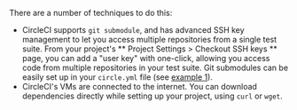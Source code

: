   There are a number of techniques to do this:

*   CircleCI supports
        `git submodule`,
    and has advanced SSH key management to let you access multiple repositories from a single test suite.
    From your project's
    **
      Project Settings > Checkout SSH keys
    **
    page, you can add a "user key" with one-click, allowing you access code from multiple repositories in your test suite.
    Git submodules can be easily set up in your
    `circle.yml`
    file (see
        [example 1](/docs/configuration#checkout)).
*   CircleCI's VMs are connected to the internet. You can download dependencies directly while setting up your project, using
    `curl`
    or
        `wget`.